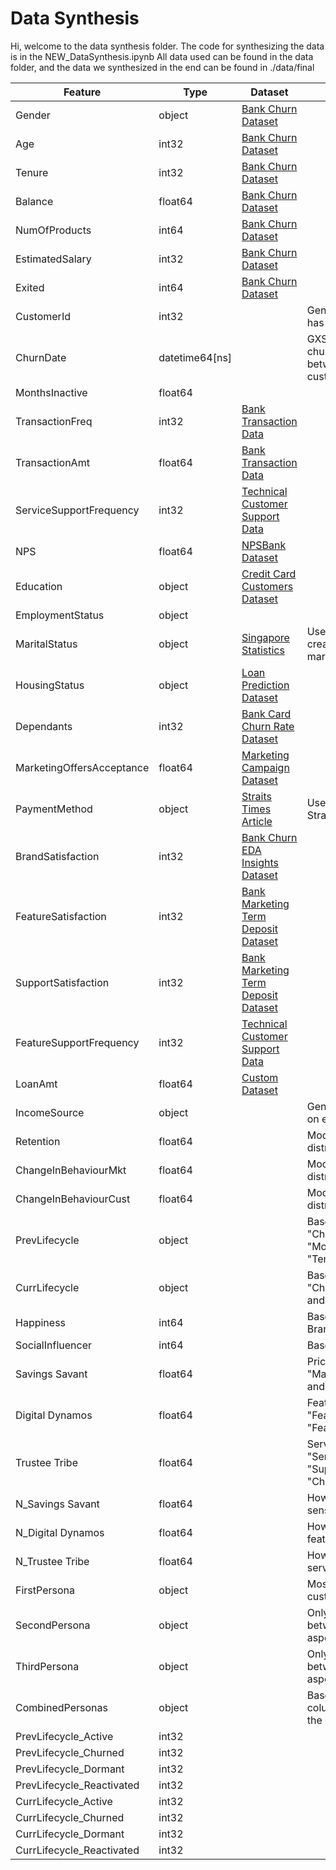 # Data Synthesis

Hi, welcome to the data synthesis folder.
The code for synthesizing the data is in the NEW_DataSynthesis.ipynb
All data used can be found in the data folder, and the data we synthesized in the end can be found in ./data/final

| Feature                 | Type          | Dataset                                                             | Remarks                                                               |
|-------------------------|---------------|---------------------------------------------------------------------|-----------------------------------------------------------------------|
| Gender                  | object        | [Bank Churn Dataset](https://www.kaggle.com/datasets/rangalamahesh/bank-churn) |                                                                       |
| Age                     | int32         | [Bank Churn Dataset](https://www.kaggle.com/datasets/rangalamahesh/bank-churn) |                                                                       |
| Tenure                  | int32         | [Bank Churn Dataset](https://www.kaggle.com/datasets/rangalamahesh/bank-churn) |                                                                       |
| Balance                 | float64       | [Bank Churn Dataset](https://www.kaggle.com/datasets/rangalamahesh/bank-churn) |                                                                       |
| NumOfProducts           | int64         | [Bank Churn Dataset](https://www.kaggle.com/datasets/rangalamahesh/bank-churn) |                                                                       |
| EstimatedSalary         | int32         | [Bank Churn Dataset](https://www.kaggle.com/datasets/rangalamahesh/bank-churn) |                                                                       |
| Exited                  | int64         | [Bank Churn Dataset](https://www.kaggle.com/datasets/rangalamahesh/bank-churn) |                                                                       |
| CustomerId              | int32         |                                                                       | Generated so that each row has its own unique ID                       |
| ChurnDate               | datetime64[ns]|                                                                       | GXS opened on 31/08/2022; churn dates generated between then and today if the customer has exited |
| MonthsInactive          | float64       |                                                                       |                                                                       |
| TransactionFreq         | int32         | [Bank Transaction Data](https://www.kaggle.com/datasets/apoorvwatsky/bank-transaction-data) |                                                                       |
| TransactionAmt          | float64       | [Bank Transaction Data](https://www.kaggle.com/datasets/apoorvwatsky/bank-transaction-data) |                                                                       |
| ServiceSupportFrequency | int32         | [Technical Customer Support Data](https://www.kaggle.com/datasets/saurav9786/technical-customer-support-data) |                                                                       |
| NPS                     | float64       | [NPSBank Dataset](https://www.kaggle.com/datasets/charlottetu/npsbank) |                                                                       | Net Promoter Score (NPS) is a measure used to gauge customer loyalty, satisfaction, and enthusiasm with a company
| Education               | object        | [Credit Card Customers Dataset](https://www.kaggle.com/datasets/sakshigoyal7/credit-card-customers) |                                                                       |
| EmploymentStatus        | object        |                                                                       |                                                                       |
| MaritalStatus           | object        | [Singapore Statistics](https://www.singstat.gov.sg/-/media/files/publications/cop2020/sr2/cop2020sr2.ashx) | Used statistics on page 9 to create our distribution for marital status |
| HousingStatus           | object        | [Loan Prediction Dataset](https://www.kaggle.com/datasets/subhamjain/loan-prediction-based-on-customer-behavior) |                                                                       |
| Dependants              | int32         | [Bank Card Churn Rate Dataset](https://www.kaggle.com/datasets/hanatuangud/bank-card-churn-rate) |                                                                       |
| MarketingOffersAcceptance| float64     | [Marketing Campaign Dataset](https://www.kaggle.com/datasets/rahulchavan99/marketing-campaign-dataset) |                                                                       |
| PaymentMethod           | object        | [Straits Times Article](https://www.straitstimes.com/business/cards-are-king-when-it-comes-to-making-payment-in-singapore-report) | Used the distributions in the Straits Times article                    |
| BrandSatisfaction       | int32         | [Bank Churn EDA Insights Dataset](https://www.kaggle.com/code/thabresh/bank-customer-churn-eda-insights/input) |                                                                       |
| FeatureSatisfaction     | int32         | [Bank Marketing Term Deposit Dataset](https://www.kaggle.com/datasets/sharanmk/bank-marketing-term-deposit/data) |                                                                       |
| SupportSatisfaction     | int32         | [Bank Marketing Term Deposit Dataset](https://www.kaggle.com/datasets/sharanmk/bank-marketing-term-deposit/data) |                                                                       |
| FeatureSupportFrequency | int32         | [Technical Customer Support Data](https://www.kaggle.com/datasets/saurav9786/technical-customer-support-data) |                                                                       |
| LoanAmt                 | float64       | [Custom Dataset](https://www.kaggle.com/datasets/zaurbegiev/my-dataset) |                                                                       |
| IncomeSource            | object        |                                                                       | Generated randomly based on employment type                             |
| Retention               | float64       |                                                                       | Modelled after a beta distribution                                     |
| ChangeInBehaviourMkt    | float64       |                                                                       | Modelled after a normal distribution                                   |
| ChangeInBehaviourCust   | float64       |                                                                       | Modelled after a normal distribution                                   |
| PrevLifecycle           | object        |                                                                       | Based on values in "ChurnDate", "MonthsInactive", and "Tenure"         |
| CurrLifecycle           | object        |                                                                       | Based on values in "ChurnDate", "PrevLifecycle", and "TransactionFreq" |
| Happiness               | int64         |                                                                       | Based on Num_pdts (0-4) & Brand Satisfaction (0-5)                     |
| SocialInfluencer        | int64         |                                                                       | Based on NPS value >= 8                                                 |
| Savings Savant          | float64       |                                                                       | Price sensitive, based on "MarketingOffersAcceptance" and "ChangeInBehaviourMkt" |
| Digital Dynamos         | float64       |                                                                       | Feature Driven, based on "FeatureSatisfaction" and "FeatureSupportFrequency" |
| Trustee Tribe           | float64       |                                                                       | Service Dependent, based on "ServiceSupportFrequency", "SupportSatisfaction", and "ChangeInBehaviourCust" |
| N_Savings Savant        | float64       |                                                                       | How much the person is price sensitive                                   |
| N_Digital Dynamos       | float64       |                                                                       | How much the person is feature driven                                    |
| N_Trustee Tribe         | float64       |                                                                       | How much the person is service dependent                                 |
| FirstPersona            | object        |                                                                       | Most prominent aspect of the customer                                   |
| SecondPersona           | object        |                                                                       | Only occurs if the difference between the first and second aspects are close |
| ThirdPersona            | object        |                                                                       | Only occurs if the difference between the second and third aspects are close |
| CombinedPersonas        | object        |                                                                       | Based on the 3 previous columns, create a persona for the customer       |
| PrevLifecycle_Active    | int32         |                                                                       |                                                                       |
| PrevLifecycle_Churned   | int32         |                                                                       |                                                                       |
| PrevLifecycle_Dormant   | int32         |                                                                       |                                                                       |
| PrevLifecycle_Reactivated| int32        |                                                                       |                                                                       |
| CurrLifecycle_Active    | int32         |                                                                       |                                                                       |
| CurrLifecycle_Churned   | int32         |                                                                       |                                                                       |
| CurrLifecycle_Dormant   | int32         |                                                                       |                                                                       |
| CurrLifecycle_Reactivated| int32        |                                                                       |                                                                       |
